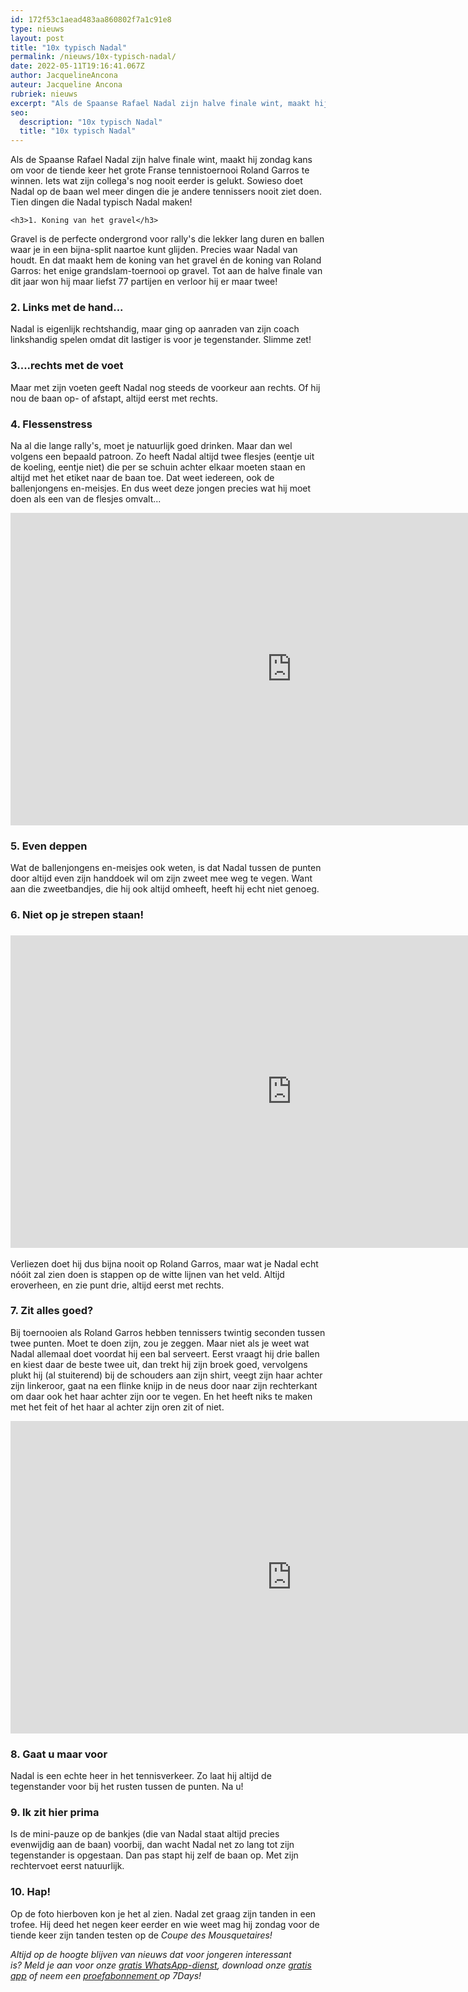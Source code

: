 ```yaml
---
id: 172f53c1aead483aa860802f7a1c91e8
type: nieuws
layout: post
title: "10x typisch Nadal"
permalink: /nieuws/10x-typisch-nadal/
date: 2022-05-11T19:16:41.067Z
author: JacquelineAncona
auteur: Jacqueline Ancona
rubriek: nieuws
excerpt: "Als de Spaanse Rafael Nadal zijn halve finale wint, maakt hij zondag kans om voor de tiende keer het grote Franse tennistoernooi Roland Garros te winnen. Iets wat zijn collega's nog nooit eerder is gelukt. Sowieso doet Nadal op de baan wel meer dingen die je andere tennissers nooit ziet doen. Tien dingen die Nadal typisch Nadal maken!  "
seo:
  description: "10x typisch Nadal"
  title: "10x typisch Nadal"
---
```

Als de Spaanse Rafael Nadal zijn halve finale wint, maakt hij zondag kans om voor de tiende keer het grote Franse tennistoernooi Roland Garros te winnen. Iets wat zijn collega's nog nooit eerder is gelukt. Sowieso doet Nadal op de baan wel meer dingen die je andere tennissers nooit ziet doen. Tien dingen die Nadal typisch Nadal maken!  

    <h3>1. Koning van het gravel</h3>
<p>Gravel is de perfecte ondergrond voor rally's die lekker lang duren en ballen waar je in een bijna-split naartoe kunt glijden. Precies waar Nadal van houdt. En dat maakt hem de koning van het gravel én de koning van Roland Garros: het enige grandslam-toernooi op gravel. Tot aan de halve finale van dit jaar won hij maar liefst 77 partijen en verloor hij er maar twee!</p>
<h3>2. Links met de hand...</h3>
<p>Nadal is eigenlijk rechtshandig, maar ging op aanraden van zijn coach linkshandig spelen omdat dit lastiger is voor je tegenstander. Slimme zet!</p>
<h3>3....rechts met de voet</h3>
<p>Maar met zijn voeten geeft Nadal nog steeds de voorkeur aan rechts. Of hij nou de baan op- of afstapt, altijd eerst met rechts.</p>
<h3>4. Flessenstress</h3>
<p>Na al die lange rally's, moet je natuurlijk goed drinken. Maar dan wel volgens een bepaald patroon. Zo heeft Nadal altijd twee flesjes (eentje uit de koeling, eentje niet) die per se schuin achter elkaar moeten staan en altijd met het etiket naar de baan toe. Dat weet iedereen, ook de ballenjongens en-meisjes. En dus weet deze jongen precies wat hij moet doen als een van de flesjes omvalt...</p>
<p><iframe allowfullscreen="" frameborder="0" height="500" scrolling="no" src="https://www.youtube.com/embed/WnrAcd6ljiA?rel=0" width="900"></iframe></p>
<h3>5. Even deppen</h3>
<p>Wat de ballenjongens en-meisjes ook weten, is dat Nadal tussen de punten door altijd even zijn handdoek wil om zijn zweet mee weg te vegen. Want aan die zweetbandjes, die hij ook altijd omheeft, heeft hij echt niet genoeg.</p>
<h3>6. Niet op je strepen staan!</h3>
<h3>
<iframe allowfullscreen="" frameborder="0" height="500" scrolling="no" src="https://www.youtube.com/embed/KE2NjuSd7-Y?rel=0" width="900"></iframe></h3><p>Verliezen doet hij dus bijna nooit op Roland Garros, maar wat je Nadal echt nóóit zal zien doen is stappen op de witte lijnen van het veld. Altijd eroverheen, en zie punt drie, altijd eerst met rechts.
</p><h3>7. Zit alles goed?</h3>
<p>Bij toernooien als Roland Garros hebben tennissers twintig seconden tussen twee punten. Moet te doen zijn, zou je zeggen. Maar niet als je weet wat Nadal allemaal doet voordat hij een bal serveert. Eerst vraagt hij drie ballen en kiest daar de beste twee uit, dan trekt hij zijn broek goed, vervolgens plukt hij (al stuiterend) bij de schouders aan zijn shirt, veegt zijn haar achter zijn linkeroor, gaat na een flinke knijp in de neus door naar zijn rechterkant om daar ook het haar achter zijn oor te vegen. En het heeft niks te maken met het feit of het haar al achter zijn oren zit of niet.<br></p>
<iframe allowfullscreen="" class="giphy-embed" frameborder="0" height="500" scrolling="no" src="https://giphy.com/embed/l3q2TxmRrcW1PBcmk" width="900"></iframe>
<h3>8. Gaat u maar voor</h3>
<p>Nadal is een echte heer in het tennisverkeer. Zo laat hij altijd de tegenstander voor bij het rusten tussen de punten. Na u!</p>
<h3>9. Ik zit hier prima</h3>
<p>Is de mini-pauze op de bankjes (die van Nadal staat altijd precies evenwijdig aan de baan) voorbij, dan wacht Nadal net zo lang tot zijn tegenstander is opgestaan. Dan pas stapt hij zelf de baan op. Met zijn rechtervoet eerst natuurlijk.</p>
<h3>10. Hap!</h3>
<p>Op de foto hierboven kon je het al zien. Nadal zet graag zijn tanden in een trofee. Hij deed het negen keer eerder en wie weet mag hij zondag voor de tiende keer zijn tanden testen op de <i>Coupe des Mousquetaires!</i></p>
<p><em>Altijd op de hoogte blijven van nieuws dat voor jongeren interessant is? Meld je aan voor onze </em><a href="/whatsapp"><em>gratis WhatsApp-dienst</em></a><em>, download onze </em><a href="/app"><em>gratis app</em></a><em> of neem een </em><a href="https://abonneren.sevendays.nl/abonneren/abonnementen/ae/artikel"><em>proefabonnement </em></a><em>op 7Days!</em></p>  
